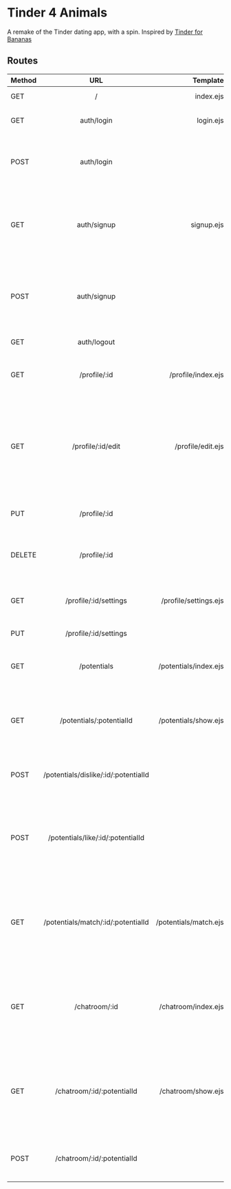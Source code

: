 # Tinder 4 Animals
A remake of the Tinder dating app, with a spin. 
Inspired by [Tinder for Bananas](https://tinderforbananas.com/)

## Routes 
| Method        | URL           | Template  | Purpose           | Data  |
| ------------- |:-------------:| -----:|:-------------:| -----:|
GET | / | index.ejs | Home page |  |  | 
GET | auth/login | login.ejs | Show login form | user email, password via req.body | 
POST | auth/login |  |  | Accept form data from login form, validate the user, login user |  |  | 
GET | auth/signup | signup.ejs | Show signup form | user email, password, name, age, school, work, interests, animal via req.body | 
POST | auth/signup |  |  | accept form data from sign up form, create user if not already exists, login user |  |  | 
GET | auth/logout |  |  | clear user info | redirect to / |  |  | 
GET | /profile/:id | /profile/index.ejs | Show user specific info | prof_pics, user about, school, work, interests | 
GET | /profile/:id/edit | /profile/edit.ejs | Display current user info. Allow user to edit user info.Only current user can get to this screen | prof_pics user about, school, work, interests via req.body |
PUT | /profile/:id |  |  | Update prof_pic, user data, interests | redirect to /profile/:id |  |  | 
DELETE | /profile/:id |  |  | Logout user, delete user and associations, redirect to / | id from req.params.id | 
GET | /profile/:id/settings | /profile/settings.ejs | Show user settings | User can choose to logout or delete account | interestedIn via req.body | 
PUT | /profile/:id/settings |  |  | Update interestedIn | redirect to /profile/:id |  |  | 
GET | /potentials | /potentials/index.ejs | Shows potential cats/dogs to the user.  | User can dislike, like, or super like | Displays users that fit the isInterested gender(cat/dog) | Displays users that haven’t already been put in to the like/dislike table for the current user | userId (hidden), 1 profile pic, name, age, school/work (of potential) |
GET | /potentials/:potentialId | /potentials/show.ejs | Shows potential’s profile. User can dislike, like or super like | profile pics, name, age, school/work, about, isSuperLike | 
POST | /potentials/dislike/:id/:potentialId |  |  | Adds potential to the dislike table for the current user | Redirects to /potentials |  |  | 
POST | /potentials/like/:id/:potentialId |  |  | Adds potential to the like table for the current user. Adds boolean value isSuperLike | Redirects to /potentials or /potentials/match |  |  | 
GET | /potentials/match/:id/:potentialId | /potentials/match.ejs | Shows match if match logic fulfilled. User can send a message or keep swiping | Goes to /potentials |  |  | 
GET | /chatroom/:id | /chatroom/index.ejs | Shows all ongoing chats for the current user. Shows latest message |  |  | 
GET | /chatroom/:id/:potentialId | /chatroom/show.ejs | Shows chat with potential. Allows user to send a chat message to the potential  | content from req.body | id and potentialId from req.params | 
POST | /chatroom/:id/:potentialId |  |  | create new chat between id and potientialId |  |  | 


